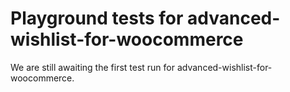 # Playground tests for advanced-wishlist-for-woocommerce
We are still awaiting the first test run for advanced-wishlist-for-woocommerce.
